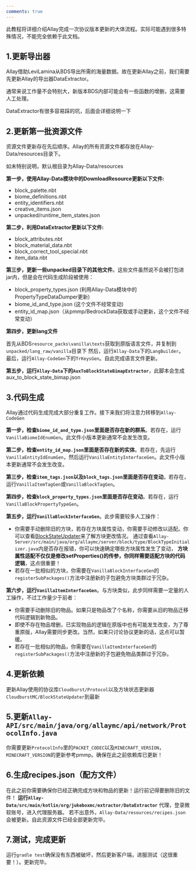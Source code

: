 ```yaml
---
comments: true
---
```


此教程将详细介绍Allay完成一次协议版本更新的大体流程。实际可能遇到很多特殊情况，不能完全依赖于此文档。

## 1.更新导出器

Allay借助LeviLamina从BDS导出所需的海量数据。故在更新Allay之前，我们需要先更新Allay的导出器DataExtractor。

通常来说工作量不会特别大，新版本BDS内部可能会有一些函数的增删，这需要人工处理。

DataExtractor有很多容易踩的坑，后面会详细说明一下

## 2.更新第一批资源文件

资源文件更新存在先后顺序。Allay的所有资源文件都存放在Allay-Data/resources目录下。

如未特别说明，默认根目录为Allay-Data/resources

**第一步，使用Allay-Data模块中的DownloadResource更新以下文件:**

- block_palette.nbt
- biome_definitions.nbt
- entity_identifiers.nbt
- creative_items.json
- unpacked/runtime_item_states.json

**第二步，利用DataExtractor更新以下文件:**

- block_attributes.nbt
- block_material_data.nbt
- block_correct_tool_special.nbt
- item_data.nbt

**第三步，更新一些unpacked目录下的其他文件**。这些文件虽然说不会被打包进jar内，但是会在代码生成阶段被使用：

- block_property_types.json (利用Allay-Data模块中的PropertyTypeDataDumper更新)
- biome_id_and_type.json (这个文件不经常变动)
- entity_id_map.json（从pmmp/BedrockData获取或手动更新，这个文件不经常变动）

**第四步，更新lang文件**

首先从BDS`resource_packs\vanilla\texts`获取到原版语言文件，并复制到`unpacked/lang_raw/vanilla`目录下
然后，运行`Allay-Data`下的`LangBuilder`。
最后，运行`Allay-CodeGen`下的`TrKeysGen`。自此完成语言文件更新。

**第五步，运行`Allay-Data`下的`AuxToBlockStateBimapExtractor`**，此脚本会生成aux_to_block_state_bimap.json

## 3.代码生成

Allay通过代码生成完成大部分重复工作。接下来我们将注意力转移到`Allay-CodeGen`

**第一步，检查`biome_id_and_type.json`里面是否存在新的群系**。若存在，运行`VanillaBiomeIdEnumGen`。此文件小版本更新通常不会发生改变。

**第二步，检查`entity_id_map.json`里面是否存在新的实体**。若存在，先运行`VanillaEntityIdEnumGen`，然后运行`VanillaEntityInterfaceGen`。此文件小版本更新通常不会发生改变。

**第三步，检查`item_tags.json`以及`block_tags.json`里面是否存在变动**。若存在，运行`VanillaItemTagGen`或`VanillaBlockTagGen`。

**第四步，检查`block_property_types.json`里面是否存在变动**。若存在，运行`VanillaBlockPropertyTypeGen`。

**第五步，运行`VanillaBlockInterfaceGen`**。此步需要较多人工操作：

- 你需要手动删除旧的方块，若存在方块属性变动，你需要手动修改以适配。你可以查看[BlockStateUpdater](https://github.com/CloudburstMC/BlockStateUpdater)来了解方块更改情况。
  通过查看`Allay-Server/src/main/java/org/allaymc/server/block/type/BlockTypeInitializer.java`内是否存在报错，你可以快速确定哪些方块属性发生了变动， 
  **方块属性适配不仅仅是修改setProperties()的传参，你同样需要适配方块的代码逻辑**，这点很重要！
- 若存在一批相似的方块，你需要在`VanillaBlockInterfaceGen`的`registerSubPackages()`方法中注册新的子包避免方块类群过于冗杂。

**第六步，运行`VanillaItemInterfaceGen`**。与方块类似，此步同样需要一定量的人工操作，不过工作量少于前者：

- 你需要手动删除旧的物品。如果只是物品改了个名称，你需要从旧的物品迁移代码逻辑到新物品。
- 即使不存在物品增删，已实现物品的逻辑在原版中也有可能发生改变，为了尊重原版，Allay需要同步更改。当然，如果只讨论协议更新的话，这点可以暂缓。
- 若存在一批相似的物品，你需要在`VanillaItemInterfaceGen`的`registerSubPackages()`方法中注册新的子包避免物品类群过于冗杂。

## 4.更新依赖

更新Allay使用的协议库`Cloudburst/Protocol`以及方块状态更新器`CloudburstMC/BlockStateUpdater`到最新

## 5.更新`Allay-API/src/main/java/org/allaymc/api/network/ProtocolInfo.java`

你需要更新`ProtocolInfo`里的`PACKET_CODEC`以及`MINECRAFT_VERSION`，`MINECRAFT_VERSION`的更新参考pmmp。确保在此之前依赖库已更新！

## 6.生成recipes.json（配方文件）
在此之前你需要确保你已经正确完成方块和物品的更新！运行前记得要删除旧的文件！ 
**运行`Allay-Data/src/main/kotlin/org/jukeboxmc/extractor/DataExtractor`** 代理，登录微软账号，进入代理服务器。
若不出意外，`Allay-Data/resources/recipes.json`会被更新。自此资源文件已经全部更新完毕。

## 7.测试，完成更新

运行`gradle test`确保没有东西被破坏，然后更新客户端，进服测试（这很重要！）。更新完毕。
